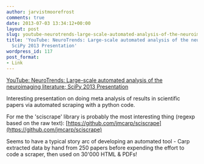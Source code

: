 ```yaml
---
author: jarvistmoorefrost
comments: true
date: 2013-07-03 13:34:12+00:00
layout: post
slug: youtube-neurotrends-large-scale-automated-analysis-of-the-neuroimaging-literature-scipy-2013-presentation
title: 'YouTube: NeuroTrends: Large-scale automated analysis of the neuroimaging literature;
  SciPy 2013 Presentation'
wordpress_id: 117
post_format:
- Link
---
```


[YouTube: NeuroTrends: Large-scale automated analysis of the neuroimaging literature; SciPy 2013 Presentation](http://www.youtube.com/watch?v=iqE3JcHR6VQ)

Interesting presentation on doing meta analysis of results in scientific papers via automated scraping with a python code.

For me the 'sciscrape' library is probably the most interesting thing (regexp based on the raw text): [https://github.com/jmcarp/sciscrape](https://github.com/jmcarp/sciscrape)

Seems to have a typical story arc of developing an automated tool - Carp extracted data by hand from 250 papers before expending the effort to code a scraper, then used on 30'000 HTML & PDFs!
